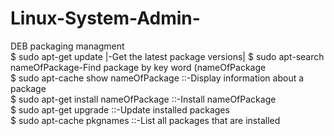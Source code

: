 # Linux-System-Admin-
DEB packaging managment             
$ sudo apt-get update                             |-Get the latest package versions|
$ sudo apt-search nameOfPackage-Find package by key word (nameOfPackage                 
$ sudo apt-cache show nameOfPackage       ::-Display information about a package               
$ sudo apt-get install nameOfPackage      ::-Install nameOfPackage               
$ sudo apt-get upgrade                    ::-Update installed packages             
$ sudo apt-cache pkgnames                 ::-List all packages that are installed                
